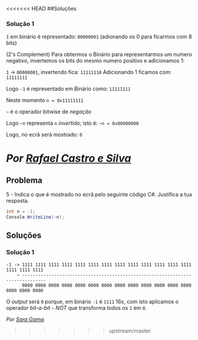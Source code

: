 <<<<<<< HEAD
##Soluções

### Solução 1
 
 `1` em binário é representado: `00000001` 
 (adionando os 0 para ficarmos com 8 bits)

(2's Complement)
 Para obtermos o Binário para representarmos um numero negativo, 
 invertemos os bits do mesmo numero positivo e adicionamos 1:

 `1` -> `00000001`, invertendo fica: `11111110`
 Adicionando 1 ficamos com: `11111111`

 Logo `-1` é representado em Binário como: `11111111` 

Neste momento `n = 0x11111111`

 `~` é o operador bitwise de *negação*

 Logo `~n` representa `n` *invertido*; isto é: `~n = 0x00000000` 

 Logo, no ecrã será mostrado: `0`

*Por [Rafael Castro e Silva](https://github.com/RafaelCS-Aula)*
=======
## Problema

5 - Indica o que é mostrado no ecrã pelo seguinte código C#. Justifica a tua
resposta.

```cs
int n = -1;
Console.WriteLine(~n);
```

## Soluções

### Solução 1

```
-1 -> 1111 1111 1111 1111 1111 1111 1111 1111 1111 1111 1111 1111 1111 1111 1111 1111
    ~ -------------------------------------------------------------------------------
      0000 0000 0000 0000 0000 0000 0000 0000 0000 0000 0000 0000 0000 0000 0000 0000
```

O _output_ será `0` porque, em binário `-1` é `1111` 16x, com isto aplicamos o 
operador _bit-a-bit_ `~` _NOT_ que transforma todos os `1` em `0`.

*Por [Sara Gama](https://github.com/serapinta).*
>>>>>>> upstream/master
